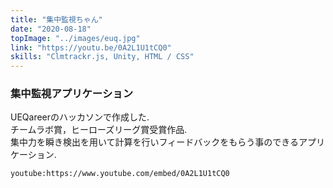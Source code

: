 ```yaml
---
title: "集中監視ちゃん"
date: "2020-08-18"
topImage: "../images/euq.jpg"
link: "https://youtu.be/0A2L1U1tCQ0"
skills: "Clmtrackr.js, Unity, HTML / CSS"
---
```


### 集中監視アプリケーション

UEQareerのハッカソンで作成した.<br>
チームラボ賞，ヒーローズリーグ賞受賞作品.<br>
集中力を瞬き検出を用いて計算を行いフィードバックをもらう事のできるアプリケーション.

`youtube:https://www.youtube.com/embed/0A2L1U1tCQ0`
